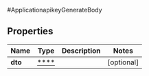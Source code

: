 #ApplicationapikeyGenerateBody

## Properties
Name | Type | Description | Notes
------------ | ------------- | ------------- | -------------
**dto** | [****](.md) |  | [optional] 

